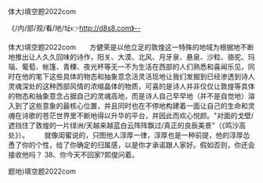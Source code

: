 体大)填空题2022com

《/内/部/观/看/地/址👉http://d8s8.com》--

体大)填空题2022com　　方健荣是以他立足的敦煌这一特殊的地域为根据地不断地推出让人久久回味的诗作，阳关、大漠、北风、月牙泉、悬泉、沙粒、骆驼、玛瑙、葡萄、帐篷、青稞、夜光杯等无一不为生活在西部的人们熟悉和喜闻乐见，同时在他的笔下这些具体的物态和抽象意念活灵活现地让我们发掘到已经渗透到诗人灵魂深处的这种西部风情的浓缩晶体的物质，可喜的是诗人并非仅仅让敦煌等具体的物态和抽象意念占据自己的灵魂高地，而是诗人自己早早地（并不是自觉地）溶入到了这些意象的最核心位置，并且同时也在不停地构建着一面让自己的生命和灵魂在诗歌的苍茫世界里不断地得以升华的平台，并因此而欢心悦颜。"对面的戈壁/遮挡住了敦煌的一片绿洲/天越来越蓝白云阵阵飘过/真正的良辰美景"（《鸣沙高处》）。
　　就像闺蜜说的，只图他人淳厚一律，淳厚也是一种前提，他的淳厚怂恿了你的个性，给了你确定的归属感，以是你才承诺跟人家好。假如否则，你还会接收他吗？
	38、你今天不回家?熙俊问着。





题地)填空题2022com

